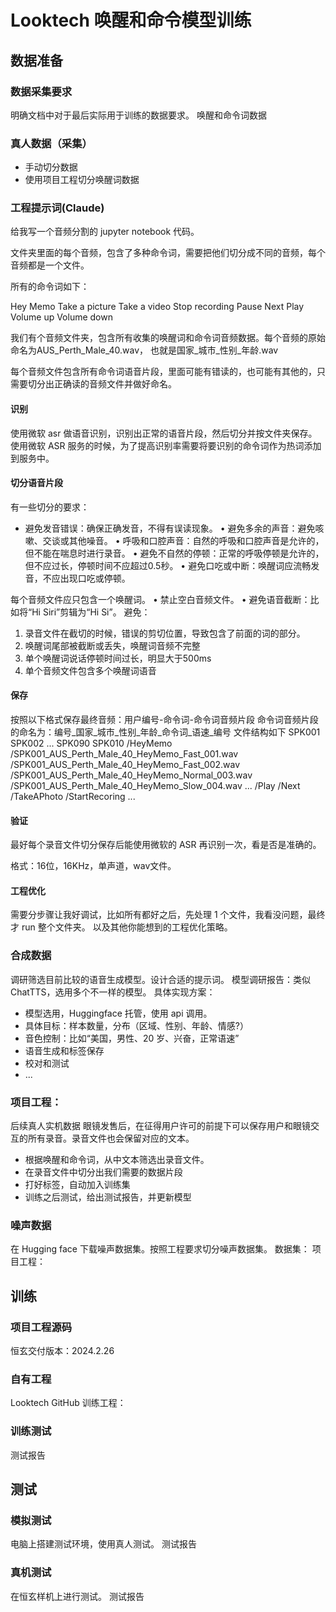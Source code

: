 # Looktech 唤醒和命令模型训练

## 数据准备
### 数据采集要求
明确文档中对于最后实际用于训练的数据要求。
唤醒和命令词数据

### 真人数据（采集）

- 手动切分数据
- 使用项目工程切分唤醒词数据

### 工程提示词(Claude)

给我写一个音频分割的 jupyter notebook 代码。

文件夹里面的每个音频，包含了多种命令词，需要把他们切分成不同的音频，每个音频都是一个文件。

所有的命令词如下：

Hey Memo
Take a picture
Take a video
Stop recording
Pause
Next
Play
Volume up
Volume down

我们有个音频文件夹，包含所有收集的唤醒词和命令词音频数据。每个音频的原始命名为AUS_Perth_Male_40.wav， 也就是国家_城市_性别_年龄.wav

每个音频文件包含所有命令词语音片段，里面可能有错读的，也可能有其他的，只需要切分出正确读的音频文件并做好命名。

#### 识别
使用微软 asr 做语音识别，识别出正常的语音片段，然后切分并按文件夹保存。
使用微软 ASR 服务的时候，为了提高识别率需要将要识别的命令词作为热词添加到服务中。

#### 切分语音片段
有一些切分的要求：
* 避免发⾳错误：确保正确发⾳，不得有误读现象。
• 避免多余的声⾳：避免咳嗽、交谈或其他噪⾳。
• 呼吸和⼝腔声⾳：⾃然的呼吸和⼝腔声⾳是允许的，但不能在喘息时进⾏录⾳。
• 避免不⾃然的停顿：正常的呼吸停顿是允许的，但不应过⻓，停顿时间不应超过0.5秒。
• 避免⼝吃或中断：唤醒词应流畅发⾳，不应出现⼝吃或停顿。

每个⾳频⽂件应只包含⼀个唤醒词。
• 禁⽌空⽩⾳频⽂件。
• 避免语⾳截断：⽐如将“Hi Siri”剪辑为“Hi Si”。
避免：
1. 录⾳⽂件在截切的时候，错误的剪切位置，导致包含了前⾯的词的部分。
2. 唤醒词尾部被截断或丢失，唤醒词⾳频不完整
3. 单个唤醒词说话停顿时间过⻓，明显⼤于500ms
4. 单个⾳频⽂件包含多个唤醒词语⾳

#### 保存
按照以下格式保存最终音频：用户编号-命令词-命令词音频片段
命令词音频片段的命名为：编号_国家_城市_性别_年龄_命令词_语速_编号
文件结构如下
SPK001
SPK002
...
SPK090
SPK010
        /HeyMemo
            /SPK001_AUS_Perth_Male_40_HeyMemo_Fast_001.wav
            /SPK001_AUS_Perth_Male_40_HeyMemo_Fast_002.wav
            /SPK001_AUS_Perth_Male_40_HeyMemo_Normal_003.wav
            /SPK001_AUS_Perth_Male_40_HeyMemo_Slow_004.wav
            ...
        /Play
        /Next
        /TakeAPhoto
        /StartRecoring 
        ...
#### 验证
最好每个录音文件切分保存后能使用微软的 ASR 再识别一次，看是否是准确的。

格式：16位，16KHz，单声道，wav⽂件。

#### 工程优化
需要分步骤让我好调试，比如所有都好之后，先处理 1 个文件，我看没问题，最终才 run 整个文件夹。
以及其他你能想到的工程优化策略。

### 合成数据
调研筛选目前比较的语音生成模型。设计合适的提示词。
模型调研报告：类似 ChatTTS，选用多个不一样的模型。
具体实现方案：
- 模型选用，Huggingface 托管，使用 api 调用。
- 具体目标：样本数量，分布（区域、性别、年龄、情感?）
- 音色控制：比如“美国，男性、20 岁、兴奋，正常语速”
- 语音生成和标签保存
- 校对和测试
- ...


### 项目工程：
后续真人实机数据
眼镜发售后，在征得用户许可的前提下可以保存用户和眼镜交互的所有录音。录音文件也会保留对应的文本。

- 根据唤醒和命令词，从中文本筛选出录音文件。
- 在录音文件中切分出我们需要的数据片段
- 打好标签，自动加入训练集
- 训练之后测试，给出测试报告，并更新模型


### 噪声数据
在 Hugging face 下载噪声数据集。按照工程要求切分噪声数据集。
数据集：
项目工程：

## 训练
### 项目工程源码
恒玄交付版本：2024.2.26

### 自有工程
Looktech GitHub 训练工程：

### 训练测试
测试报告

## 测试
### 模拟测试
电脑上搭建测试环境，使用真人测试。
测试报告

### 真机测试
在恒玄样机上进行测试。
测试报告

